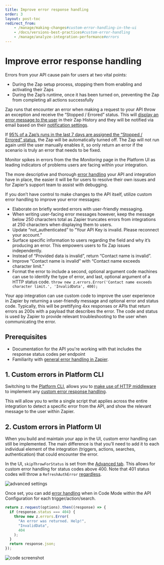 ```yaml
---
title: Improve error response handling
order: 3
layout: post-toc
redirect_from: 
    - /manage/making-changes#custom-error-handling-in-the-ui
    - /docs/versions-best-practices#custom-error-handling
    - /manage/analyze-integration-performance#errors
---
```


# Improve error response handling

Errors from your API cause pain for users at two vital points:

- During the Zap setup process, stopping them from enabling and activating their Zaps
- During the Zap’s runtime, once it has been turned on, preventing the Zap from completing all actions successfully

Zap runs that encounter an error when making a request to your API throw an exception and receive the “Stopped / Errored” status. This will [display an error message to the user](https://help.zapier.com/hc/en-us/articles/20505304170637-Review-Zap-run-statuses) in their Zap History and they will be notified via email based on their [notification settings](https://help.zapier.com/hc/en-us/articles/8496289225229-Manage-notifications-when-errors-occur-in-Zaps). 

If [95% of a Zap’s runs in the last 7 days are assigned the “Stopped / Errored” status](https://help.zapier.com/hc/en-us/articles/8496037690637-Troubleshoot-errors-in-Zapier#500-series-error-codes-0-3), the Zap will be automatically turned off. The Zap will not run again until the user manually enables it, so only return an error if the scenario is truly an error that needs to be fixed.

Monitor spikes in errors from the the _Monitoring_ page in the Platform UI as leading indicators of problems users are facing within your integration.

The more descriptive and thorough [error handling](https://github.com/zapier/zapier-platform/blob/main/packages/cli/README.md#error-handling) your API and integration have in place, the easier it will be for users to resolve their own issues and for Zapier’s support team to assist with debugging.

If you don’t have control to make changes to the API itself, utilize custom error handling to improve your error messages:

- Elaborate on briefly worded errors with user-friendly messaging.
- When writing user-facing error messages however, keep the message below 250 characters total as Zapier truncates errors from integrations at 250 characters when displaying them to users.
- Update “not_authenticated” to “Your API Key is invalid. Please reconnect your account.”
- Surface specific information to users regarding the field and why it’s producing an error. This empowers users to fix Zap issues independently.
- Instead of “Provided data is invalid”, return “Contact name is invalid”.
- Improve “Contact name is invalid” with “Contact name exceeds character limit.”
- Format the error to include a second, optional argument code machines can use to identify the type of error, and last, optional argument of a HTTP status code.
`throw new z.errors.Error('Contact name exceeds character limit.', 'InvalidData', 400);`

Your app integration can use custom code to improve the user experience in Zapier by returning a user-friendly message and optional error and status code. Typically, this will be prettifying 4xx responses or APIs that return errors as 200s with a payload that describes the error. The code and status is used by Zapier to provide relevant troubleshooting to the user when communicating the error.

## Prerequisites

- Documentation for the API you're working with that includes the response status codes per endpoint
- Familiarity with [general error handling in Zapier](https://github.com/zapier/zapier-platform/blob/main/packages/cli/README.md#general-errors). 

## 1. Custom errors in Platform CLI

Switching to the [Platform CLI](https://platform.zapier.com/manage/export-integration), allows you to [make use of HTTP middleware](https://github.com/zapier/zapier-platform/blob/main/packages/cli/README.md#using-http-middleware) to implement any [custom error response handling](https://github.com/zapier/zapier-platform/blob/main/packages/cli/README.md#error-response-handling). 

This will allow you to write a single script that applies across the entire integration to detect a specific error from the API, and show the relevant message to the user within Zapier. 

## 2. Custom errors in Platform UI

When you build and maintain your app in the UI, custom error handling can still be implemented. The main difference is that you’ll need to add it to each individual element of the integration (triggers, actions, searches, authentication) that could encounter the error.

In the UI, `skipThrowForStatus` is set from the [Advanced tab](https://platform.zapier.com/build/errors). This allows for custom error handling for status codes above 400. Note that 401 status codes will throw a `RefreshAuthError` [regardless](https://github.com/zapier/zapier-platform/blob/main/packages/cli/README.md#user-content-error-response-handling).

![advanced settings](https://cdn.zappy.app/8cafa443c6e5844d6881f2690e4f34c5.png)

Once set, you can add [error handling](https://github.com/zapier/zapier-platform/blob/main/packages/cli/README.md#general-errors) when in Code Mode within the API Configuration for each trigger/action/search.

```js
return z.request(options).then((response) => {
  if (response.status === 404) {
    throw new z.errors.Error(
      "An error was returned. Help!",
      "InvalidData",
      404
    );
  }
  return response.json;
});
```

![code screenshot](https://cdn.zappy.app/9553266cb5a5ab7804d3f9ac1a9eed60.png)
